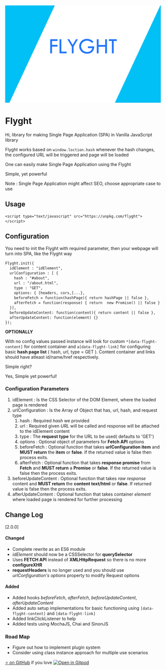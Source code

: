 ![Flyght](https://github.com/aj1thkr1sh/flyght/blob/main/flyght.png?raw=true)

# Flyght
Hi, library for making Single Page Application (SPA) in Vanilla JavaScript library

Flyght works based on ```window.loction.hash``` whenever the hash changes, the configured URL will be triggered and page will be loaded

One can easily make Single Page Application using the Flyght

Simple, yet powerful

Note : Single Page Application might affect SEO, choose appropriate case to use

## Usage
```
<script type="text/javascript" src="https://unpkg.com/flyght"></script>
```

## Configuration

You need to init the Flyght with required parameter, then your webpage will turn into SPA, like the Flyght way

```
Flyght.init({
  idElement : "idElement",
  urlConfiguration : [ {
    hash : "#about",
    url : "/about.html",
    type : "GET",
    options: { [headers, cors,]...},
    beforeFetch = function(hashPage){ return hashPage || false },
    afterFetch = function(response) { return  new Promise() || false }
  }],
  beforeUpdateContent: function(content){ return content || false },
  afterUpdateContent: function(element) {}
});
```

**OPTIONALLY**

With no config values passed instance will look for custom `*[data-flyght-content]` for content container and `a[data-flyght-link]` for configuring basic **hash page list** ( hash, url, type = GET ). Content container and links should have atleast id/name/href respectively. 

Simple right?

Yes, Simple yet powerful!

### Configuration Parameters

1. idElement : Is the CSS Selector of the DOM Element, where the loaded page is rendered
2. urlConfiguration : Is the Array of Object that has, url, hash, and request type
      1. hash : Required *hash* we provided
      2. url : Required given *URL* will be called and response will be attached to the idElement content
      3. type : The **request type** for the URL to be used( defaults to 'GET')
      4. options : Optional object of parameters for **Fetch API** options
      5. beforeFetch : Optional function that takes **urlConfiguration item** and **MUST return** the **item** or **false**. If the returned value is false then process exits.
      5. afterFetch : Optional function that takes **response promise** from **Fetch** and **MUST return** a **Promise** or **false**. If the returned value is false then the process exits.
3. beforeUpdateContent : Optional function that takes *raw response* content and **MUST return** the **content text/html** or **false**. If returned value is false then the process exits.
4. afterUpdateContent : Optional function that takes container *element* where loaded page is rendered for further processing

## Change Log

[2.0.0] 

#### Changed

- Complete rewrite as an ES6 module
- *idElement* should now be a CSSSelector for **querySelector**
- Uses **FETCH API** instead of **XMLHttpRequest** so there is no more **configureXHR**
- **requestHeaders** is no longer used and you should use *urlConfiguration's options* property to modify Request options

#### Added

- Added hooks *beforeFetch*, *afterFetch*, *beforeUpdateContent*, *afterUpdateContent* 
- Added auto setup implementations for basic functioning using `[data-flyght-content]` and `[data-flyght-link]` 
- Added linkClickListener to help
- Added tests using MochaJS, Chai and SinonJS

### Road Map

- Figure out how to implement plugin system
- Consider using class instance approach for multiple use scenarios

[:star: on GitHub](https://github.com/aj1thkr1sh/flyght) if you love
[![Open in Gitpod](https://gitpod.io/button/open-in-gitpod.svg)](https://gitpod.io/#https://github.com/karneaud/flyght)